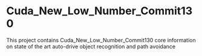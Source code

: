 # Cuda_New_Low_Number_Commit130
This project contains Cuda_New_Low_Number_Commit130 core information on state of the art auto-drive object recognition and path avoidance

